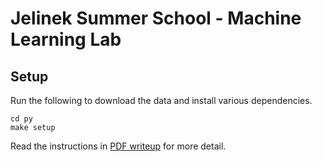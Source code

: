 # Jelinek Summer School - Machine Learning Lab

## Setup

Run the following to download the data and install various dependencies.

	cd py
	make setup
	
Read the instructions in [PDF writeup](writeup/jsalt-ml-lab.pdf) for more detail.

